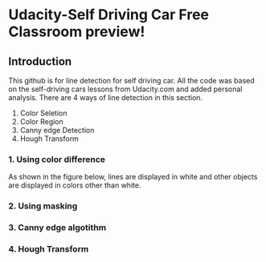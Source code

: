 # Udacity-Self Driving Car Free Classroom preview!

## Introduction
This github is for line detection for self driving car. All the code was based on the self-driving cars lessons from Udacity.com and added personal analysis.
There are 4 ways of line detection in this section.
1. Color Seletion
2. Color Region
3. Canny edge Detection
4. Hough Transform

### 1. Using color difference
As shown in the figure below, lines are displayed in white and other objects are displayed in colors other than white.

### 2. Using masking

### 3. Canny edge algotithm
  
### 4. Hough Transform
